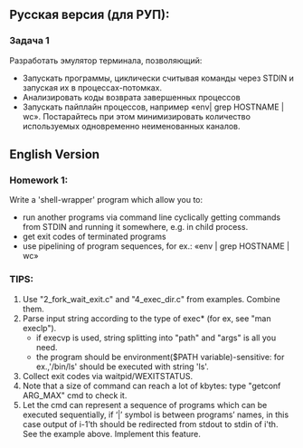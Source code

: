 ## Русская версия (для РУП):
### Задача 1
Разработать эмулятор терминала, позволяющий:
- Запускать программы, циклически считывая команды через STDIN и запуская их в процессах-потомках.
- Анализировать коды возврата завершенных процессов
- Запускать пайплайн процессов, например «env| grep HOSTNAME | wc». Постарайтесь при этом минимизировать количество используемых одновременно неименованных каналов.

## English Version

### Homework 1: 
  Write a 'shell-wrapper' program which allow you to:
- run another programs via command line cyclically getting commands from STDIN and running it somewhere, e.g. in child process.
- get exit codes of terminated programs
- use pipelining of program sequences, for ex.: «env | grep HOSTNAME | wc»
### TIPS:
1. Use "2_fork_wait_exit.c" and "4_exec_dir.c" from examples. Combine them.
2. Parse input string according to the type of exec* (for ex, see "man execlp").
   - if execvp is used, string splitting into "path" and "args" is all you need.
   - the program should be environment($PATH variable)-sensitive: for ex.,'/bin/ls' should be executed with string 'ls'. 
3. Collect exit codes via waitpid/WEXITSTATUS.
4. Note that a size of command can reach a lot of kbytes: type "getconf ARG_MAX" cmd to check it.
5. Let the cmd can represent a sequence of programs which can be executed sequentially, if ‘|’ symbol is between programs’ names, 
in this case output of i-1’th should be redirected from stdout to stdin of i'th. See the example above. Implement this feature. 
